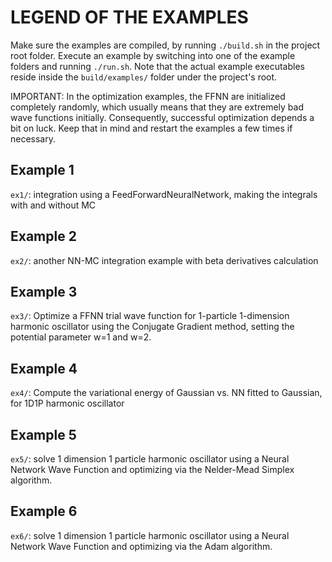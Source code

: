 # LEGEND OF THE EXAMPLES

Make sure the examples are compiled, by running `./build.sh` in the project root folder.
Execute an example by switching into one of the example folders and running `./run.sh`.
Note that the actual example executables reside inside the `build/examples/` folder under the project's root.

IMPORTANT:
In the optimization examples, the FFNN are initialized completely randomly, which usually means that they
are extremely bad wave functions initially. Consequently, successful optimization depends a bit on luck.
Keep that in mind and restart the examples a few times if necessary.


## Example 1

`ex1/`: integration using a FeedForwardNeuralNetwork, making the integrals with and without MC


## Example 2

`ex2/`: another NN-MC integration example with beta derivatives calculation


## Example 3

`ex3/`: Optimize a FFNN trial wave function for 1-particle 1-dimension harmonic oscillator using the Conjugate Gradient method, setting the potential parameter w=1 and w=2.


## Example 4

`ex4/`: Compute the variational energy of Gaussian vs. NN fitted to Gaussian, for 1D1P harmonic oscillator


## Example 5

`ex5/`: solve 1 dimension 1 particle harmonic oscillator using a Neural Network Wave Function and optimizing via the Nelder-Mead Simplex algorithm.


## Example 6

`ex6/`: solve 1 dimension 1 particle harmonic oscillator using a Neural Network Wave Function and optimizing via the Adam algorithm.
